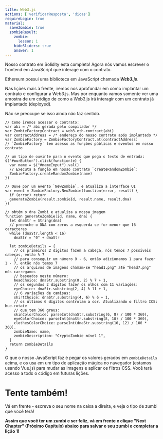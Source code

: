 ```yaml
---
title: Web3.js
actions: ['verificarResposta', 'dicas']
requireLogin: true
material:
  saveZombie: true
  zombieResult:
    zombie:
      lesson: 1
    hideSliders: true
    answer: 1
---
```


Nosso contrato em Solidity esta completo! Agora nós vamos escrever o frontend  em JavaScript que interage com o contrato.

Ethereum possui uma biblioteca  em JavaScript chamada **_Web3.js_**.

Nas lições mais à frente, iremos nos aprofundar em como implantar um contrato e configurar a Web3.js. Mas por enquanto vamos somente ver uma amostra de um código de como a Web3.js irá interagir com um contrato já implantado (deployed).

Não se preocupe se isso ainda não faz sentido.

```
// Como iremos acessar o contrato:
var abi = /* abi gerada pelo compilador */
var ZombieFactoryContract = web3.eth.contract(abi)
var contractAddress = /* endereço do nosso contrato após implantado */
var ZombieFactory = ZombieFactoryContract.at(contractAddress)
// `ZombieFactory` tem acesso as funções públicas e eventos em nosso contrato

// um tipo de ouvinte para o evento que pega o texto de entrada:
$("#ourButton").click(function(e) {
  var name = $("#nameInput").val()
  // Executa a função em nosso contrato `createRandomZombie`:
  ZombieFactory.createRandomZombie(name)
})

// Ouve por um evento `NewZombie`, e atualiza a interface UI
var event = ZombieFactory.NewZombie(function(error, result) {
  if (error) return
  generateZombie(result.zombieId, result.name, result.dna)
})

// obtém o dna Zumbi e atualiza a nossa imagem
function generateZombie(id, name, dna) {
  let dnaStr = String(dna)
  // preenche o DNA com zeros a esquerda se for menor que 16 caracteres
  while (dnaStr.length < 16)
    dnaStr = "0" + dnaStr

  let zombieDetails = {
    // os primeiros 2 dígitos fazem a cabeça, nós temos 7 possíveis cabeças, então % 7
    // para conseguir um número 0 - 6, então adicionamos 1 para fazer 1 - 7, então nós temos 7
    // os arquivos de imagens chamam-se "head1.png" até "head7.png" nós carregamos
    // baseados neste número:
    headChoice: dnaStr.substring(0, 2) % 7 + 1,
    // os segundos 2 dígitos fazer os olhos com 11 variações:
    eyeChoice: dnaStr.substring(2, 4) % 11 + 1,
    // 6 variações de camisas:
    shirtChoice: dnaStr.substring(4, 6) % 6 + 1,
    // os últimos 6 dígitos controlam a cor. Atualizando o filtro CCS: hue-rotate
    // que tem 360 graus:
    skinColorChoice: parseInt(dnaStr.substring(6, 8) / 100 * 360),
    eyeColorChoice: parseInt(dnaStr.substring(8, 10) / 100 * 360),
    clothesColorChoice: parseInt(dnaStr.substring(10, 12) / 100 * 360),
    zombieName: name,
    zombieDescription: "CryptoZombie nível 1",
  }
  return zombieDetails
}
```

O que o nosso JavaScript faz é pegar os valores gerados em `zombieDetails` acima, e os usa em um tipo de aplicação mágica no navegador (estamos usando Vue.js) para mudar as imagens e aplicar os filtros CSS. Você terá acesso a todo o código em futuras lições.

# Tente também!

Vá em frente - escreva o seu nome na caixa a direita, e veja o tipo de zumbi que você terá!

**Assim que você ter um zumbi e ser feliz, vá em frente e clique "Next Chapter" (Próximo Capítulo) abaixo para salvar o seu zumbi e completar a lição 1!**
